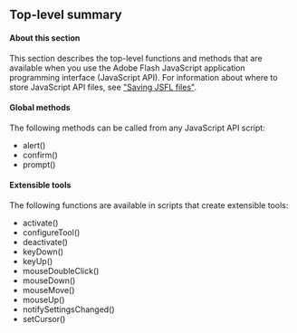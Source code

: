## Top-level summary

#### About this section

This section describes the top-level functions and methods that are available when you use the Adobe Flash JavaScript application programming interface (JavaScript API). For information about where to store JavaScript API files, see ["Saving JSFL files"](../Introduction/Working_with_the_JavaScript_API.md#saving-jsfl-files).

#### Global methods

The following methods can be called from any JavaScript API script:

- alert()
- confirm()
- prompt()

#### Extensible tools

The following functions are available in scripts that create extensible tools:

- activate()
- configureTool()
- deactivate()
- keyDown()
- keyUp()
- mouseDoubleClick()
- mouseDown()
- mouseMove()
- mouseUp()
- notifySettingsChanged()
- setCursor()
